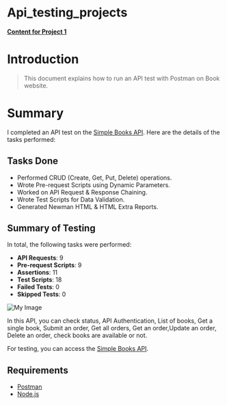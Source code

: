 # Api_testing_projects
**[Content for Project 1](https://github.com/JAFAR1234567/Api_testing_projects/tree/main/project_1/)**

# Introduction
> This document explains how to run an API test with Postman on Book website.
# Summary

I completed an API test on the [Simple Books API](https://github.com/vdespa/introduction-to-postman-course/blob/main/simple-books-api.md). Here are the details of the tasks performed:

## Tasks Done

- Performed CRUD (Create, Get, Put, Delete) operations.
- Wrote Pre-request Scripts using Dynamic Parameters.
- Worked on API Request & Response Chaining.
- Wrote Test Scripts for Data Validation.
- Generated Newman HTML & HTML Extra Reports.

## Summary of Testing

In total, the following tasks were performed:

- **API Requests**: 9
- **Pre-request Scripts**: 9
- **Assertions**: 11
- **Test Scripts**: 18
- **Failed Tests**: 0
- **Skipped Tests**: 0

![My Image](newman/htmlReportDark-removebg-preview.png)

 
In this API, you can check status, API Authentication, List of books, Get a single book, Submit an order, Get all orders, Get an order,Update an order, Delete an order, check books are available or not.

For testing, you can access the [Simple Books API](https://github.com/vdespa/introduction-to-postman-course/blob/main/simple-books-api.md).

## Requirements
- [Postman](https://www.postman.com/)
- [Node.js](https://nodejs.org/en/)





